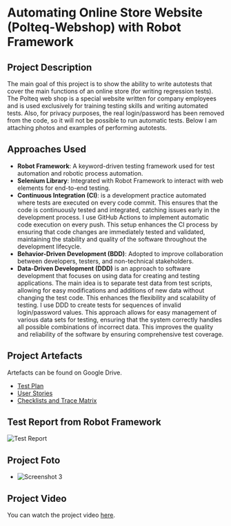 # Automating Online Store Website (Polteq-Webshop) with Robot Framework

## Project Description

The main goal of this project is to show the ability to write autotests that cover the main functions of an online store (for writing regression tests).
The Polteq web shop is a special website written for company employees and is used exclusively for training testing skills and writing automated tests.
Also, for privacy purposes, the real login/password has been removed from the code, so it will not be possible to run automatic tests.
Below I am attaching photos and examples of performing autotests.

## Approaches Used

- **Robot Framework**: A keyword-driven testing framework used for test automation and robotic process automation.
- **Selenium Library**: Integrated with Robot Framework to interact with web elements for end-to-end testing.
- **Continuous Integration (CI)**: is a development practice automated where tests are executed on every code commit. This ensures that the code is continuously tested and integrated, catching issues early in the development process.
  I use GitHub Actions to implement automatic code execution on every push. This setup enhances the CI process by ensuring that code changes are immediately tested and validated, maintaining the stability and quality of the software throughout the development lifecycle.
- **Behavior-Driven Development (BDD)**: Adopted to improve collaboration between developers, testers, and non-technical stakeholders.
- **Data-Driven Development (DDD)** is an approach to software development that focuses on using data for creating and testing applications. The main idea is to separate test data from test scripts, allowing for easy modifications and additions of new data without changing the test code. This enhances the flexibility and scalability of testing.
  I use DDD to create tests for sequences of invalid login/password values. This approach allows for easy management of various data sets for testing, ensuring that the system correctly handles all possible combinations of incorrect data. This improves the quality and reliability of the software by ensuring comprehensive test coverage.

## Project Artefacts
Artefacts can be found on Google Drive.

- <a href="https://docs.google.com/document/d/1mu7r23lQwvueH1c_ltrmVmpEzFx3lkqlwZ1kSe0A0x4/edit?usp=drive_link" target="_blank">Test Plan</a>
- <a href="https://docs.google.com/spreadsheets/d/1f4Q8VN6Gufj0R72tmPBWx7tXoL7sAcTbXJKIx3ZEtRk/edit?usp=drive_link" target="_blank">User Stories</a>
- <a href="https://docs.google.com/spreadsheets/d/1bLJAJp9h3iQc03_BMJ5PXBq2RVoE54kseyUYoxY_feQ/edit?usp=drive_link" target="_blank">Checklists and Trace Matrix</a>


## Test Report from Robot Framework

![Test Report](https://drive.google.com/uc?export=view&id=1Hw8Sw07K0l8vCCZizSgHNxVGx3jD0YrK)

## Project Foto
- ![Screenshot 3](link_to_screenshot3.jpg)

## Project Video

You can watch the project video [here](https://drive.google.com/file/d/1PJ2qzt9GrmmSLh_gfbHwnlS_IyGcrJIa/preview).

